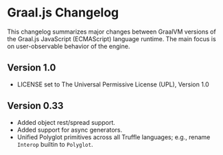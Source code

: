 # Graal.js Changelog

This changelog summarizes major changes between GraalVM versions of the Graal.js JavaScript (ECMAScript) language runtime.
The main focus is on user-observable behavior of the engine.

## Version 1.0

* LICENSE set to The Universal Permissive License (UPL), Version 1.0

## Version 0.33

* Added object rest/spread support.
* Added support for async generators.
* Unified Polyglot primitives across all Truffle languages; e.g., rename `Interop` builtin to `Polyglot`.

